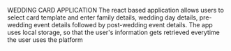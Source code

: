 WEDDING CARD APPLICATION
The react based application allows users to select card template and enter family details, wedding day details, pre-wedding event details followed by post-wedding event details. The app uses local storage, so that the user's information gets retrieved everytime the user uses the platform


